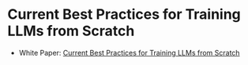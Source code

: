 # Current Best Practices for Training LLMs from Scratch

- White Paper: [Current Best Practices for Training LLMs from Scratch](https://wandb.ai/site/wp-content/uploads/2023/09/Current-Best-Practices-for-Training-LLMs-from-Scratch-Final.pdf)